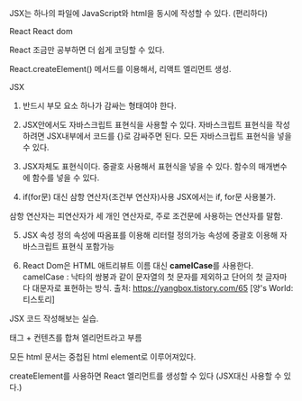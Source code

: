 JSX는 하나의 파일에 JavaScript와 html을 동시에 작성할 수 있다. (편리하다)

React
React dom

React 조금만 공부하면 더 쉽게 코딩할 수 있다.

React.createElement() 메서드를 이용해서, 리액트 엘리먼트 생성.

JSX
1. 반드시 부모 요소 하나가 감싸는 형태여야 한다.

2. JSX안에서도 자바스크립트 표현식을 사용할 수 있다.
자바스크립트 표현식을 작성하려면 JSX내부에서 코드를 {}로 감싸주면 된다.
모든 자바스크립트 표현식을 넣을 수 있다.

3. JSX자체도 표현식이다. 중괄호 사용해서 표현식을 넣을 수 있다.
함수의 매개변수에 함수를 넣을 수 있다.

4. if(for문) 대신 삼항 연산자(조건부 연산자)사용
   JSX에서는 if, for문 사용불가.

삼항 연산자는 피연산자가 세 개인 연산자로, 주로 조건문에 사용하는 연산자를 말함.

5. JSX 속성 정의
   속성에 따옴표를 이용해 리터럴 정의가능
   속성에 중괄호 이용해 자바스크립트 표현식 포함가능
   
6. React Dom은 HTML 애트리뷰트 이름 대신 **camelCase**를 사용한다.
   camelCase : 낙타의 쌍봉과 같이 문자열의 첫 문자를 제외하고 단어의 첫 글자마다 대문자로 표현하는 방식.
                                       출처: https://yangbox.tistory.com/65 [양's World:티스토리]

JSX 코드 작성해보는 실습.

태그 + 컨텐츠를 합쳐 엘리먼트라고 부름

모든 html 문서는 중첩된 html element로 이루어져있다.

createElement를 사용하면 React 엘리먼트를 생성할 수 있다
(JSX대신 사용할 수 있다.)



